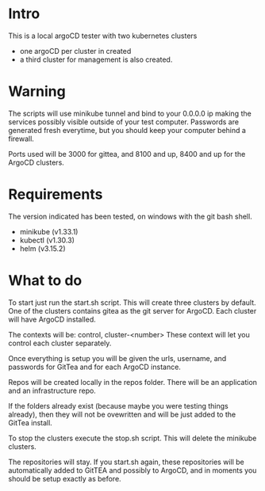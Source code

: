 # Intro
This is a local argoCD tester with two kubernetes clusters

- one argoCD per cluster in created
- a third cluster for management is also created.

# Warning
 The scripts will use minikube tunnel and bind to your 0.0.0.0 ip making the services possibly visible outside of your test computer. Passwords are generated fresh everytime, but you should keep your computer behind a firewall.

Ports used will be 3000 for gittea, and 8100 and up, 8400 and up for the ArgoCD clusters.

# Requirements 

The version indicated has been tested, on windows with the git bash shell.

 - minikube (v1.33.1) 
 - kubectl (v1.30.3)
 - helm (v3.15.2)


# What to do

To start just run the start.sh script. This will create three clusters by default. 
One of the clusters contains gitea as the git server for ArgoCD.
Each cluster will have ArgoCD installed.

The contexts will be: control, cluster-\<number\>
These context will let you control each cluster separately.

Once everything is setup you will be given the urls, username, and passwords for GitTea and for each ArgoCD instance.

Repos will be created locally in the repos folder. There will be an application and an infrastructure repo.

If the folders already exist (because maybe you were testing things already), then they will not be ovewritten
and will be just added to the GitTea install.

To stop the clusters execute the stop.sh script. This will delete the minikube clusters.

The repositories will stay. If you start.sh again, these repositories will be automatically
added to GitTEA and possibly to ArgoCD, and in moments you should be setup exactly as before.
